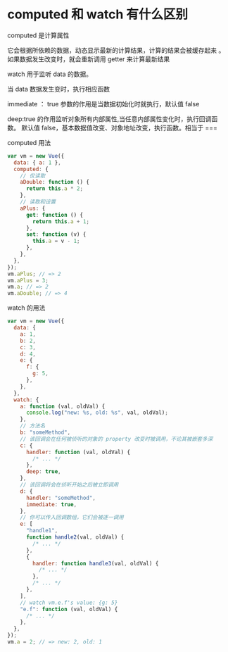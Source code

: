 # computed 和 watch 有什么区别

computed 是计算属性

它会根据所依赖的数据，动态显示最新的计算结果，计算的结果会被缓存起来 。 如果数据发生改变时，就会重新调用 getter 来计算最新结果

watch 用于监听 data 的数据。

当 data 数据发生变时，执行相应函数

immediate ： true 参数的作用是当数据初始化时就执行，默认值 false

deep:true 的作用监听对象所有内部属性,当任意内部属性变化时，执行回调函数。
默认值 false，基本数据值改变、对象地址改变，执行函数。相当于 ===

computed 用法

```javascript
var vm = new Vue({
  data: { a: 1 },
  computed: {
    // 仅读取
    aDouble: function () {
      return this.a * 2;
    },
    // 读取和设置
    aPlus: {
      get: function () {
        return this.a + 1;
      },
      set: function (v) {
        this.a = v - 1;
      },
    },
  },
});
vm.aPlus; // => 2
vm.aPlus = 3;
vm.a; // => 2
vm.aDouble; // => 4
```

watch 的用法

```javascript
var vm = new Vue({
  data: {
    a: 1,
    b: 2,
    c: 3,
    d: 4,
    e: {
      f: {
        g: 5,
      },
    },
  },
  watch: {
    a: function (val, oldVal) {
      console.log("new: %s, old: %s", val, oldVal);
    },
    // 方法名
    b: "someMethod",
    // 该回调会在任何被侦听的对象的 property 改变时被调用，不论其被嵌套多深
    c: {
      handler: function (val, oldVal) {
        /* ... */
      },
      deep: true,
    },
    // 该回调将会在侦听开始之后被立即调用
    d: {
      handler: "someMethod",
      immediate: true,
    },
    // 你可以传入回调数组，它们会被逐一调用
    e: [
      "handle1",
      function handle2(val, oldVal) {
        /* ... */
      },
      {
        handler: function handle3(val, oldVal) {
          /* ... */
        },
        /* ... */
      },
    ],
    // watch vm.e.f's value: {g: 5}
    "e.f": function (val, oldVal) {
      /* ... */
    },
  },
});
vm.a = 2; // => new: 2, old: 1
```
